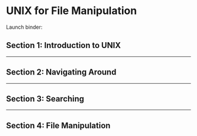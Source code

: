 # UNIX for File Manipulation

Launch binder:

## Section 1: Introduction to UNIX

----

## Section 2: Navigating Around

----

## Section 3: Searching

----

## Section 4: File Manipulation
